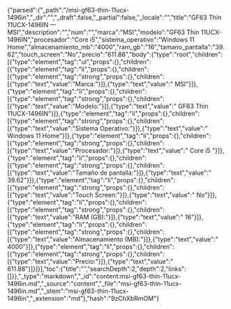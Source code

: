 {"parsed":{"_path":"/msi-gf63-thin-11ucx-1496in","_dir":"","_draft":false,"_partial":false,"_locale":"","title":"GF63 Thin 11UCX-1496IN — MSI","description":"","num":"","marca":"MSI","modelo":"GF63 Thin 11UCX-1496IN","procesador":"Core i5","sistema_operativo":"Windows 11 Home","almacenamiento_mb":"4000","ram_gb":"16","tamano_pantalla":"39.62","touch_screen":"No","precio":"611.88","body":{"type":"root","children":[{"type":"element","tag":"ul","props":{},"children":[{"type":"element","tag":"li","props":{},"children":[{"type":"element","tag":"strong","props":{},"children":[{"type":"text","value":"Marca:"}]},{"type":"text","value":" MSI"}]},{"type":"element","tag":"li","props":{},"children":[{"type":"element","tag":"strong","props":{},"children":[{"type":"text","value":"Modelo:"}]},{"type":"text","value":" GF63 Thin 11UCX-1496IN"}]},{"type":"element","tag":"li","props":{},"children":[{"type":"element","tag":"strong","props":{},"children":[{"type":"text","value":"Sistema Operativo:"}]},{"type":"text","value":" Windows 11 Home"}]},{"type":"element","tag":"li","props":{},"children":[{"type":"element","tag":"strong","props":{},"children":[{"type":"text","value":"Procesador:"}]},{"type":"text","value":" Core i5 "}]},{"type":"element","tag":"li","props":{},"children":[{"type":"element","tag":"strong","props":{},"children":[{"type":"text","value":"Tamaño de pantalla:"}]},{"type":"text","value":" 39.62"}]},{"type":"element","tag":"li","props":{},"children":[{"type":"element","tag":"strong","props":{},"children":[{"type":"text","value":"Touch Screen:"}]},{"type":"text","value":" No"}]},{"type":"element","tag":"li","props":{},"children":[{"type":"element","tag":"strong","props":{},"children":[{"type":"text","value":"RAM (GB):"}]},{"type":"text","value":" 16"}]},{"type":"element","tag":"li","props":{},"children":[{"type":"element","tag":"strong","props":{},"children":[{"type":"text","value":"Almacenamiento (MB):"}]},{"type":"text","value":" 4000"}]},{"type":"element","tag":"li","props":{},"children":[{"type":"element","tag":"strong","props":{},"children":[{"type":"text","value":"Precio:"}]},{"type":"text","value":" 611.88"}]}]}],"toc":{"title":"","searchDepth":2,"depth":2,"links":[]}},"_type":"markdown","_id":"content:msi-gf63-thin-11ucx-1496in.md","_source":"content","_file":"msi-gf63-thin-11ucx-1496in.md","_stem":"msi-gf63-thin-11ucx-1496in","_extension":"md"},"hash":"9zChXbRmOM"}